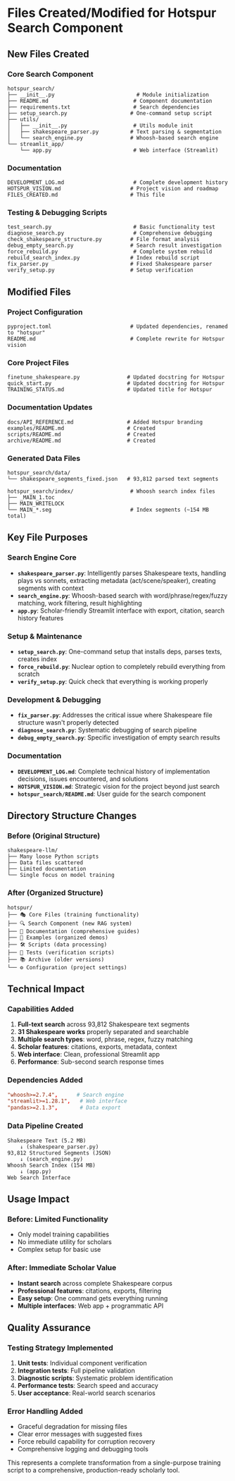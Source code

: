# Files Created/Modified for Hotspur Search Component

## New Files Created

### Core Search Component
```
hotspur_search/
├── __init__.py                          # Module initialization
├── README.md                           # Component documentation
├── requirements.txt                    # Search dependencies
├── setup_search.py                    # One-command setup script
├── utils/
│   ├── __init__.py                     # Utils module init
│   ├── shakespeare_parser.py          # Text parsing & segmentation
│   └── search_engine.py               # Whoosh-based search engine
└── streamlit_app/
    └── app.py                          # Web interface (Streamlit)
```

### Documentation
```
DEVELOPMENT_LOG.md                      # Complete development history
HOTSPUR_VISION.md                      # Project vision and roadmap  
FILES_CREATED.md                       # This file
```

### Testing & Debugging Scripts
```
test_search.py                          # Basic functionality test
diagnose_search.py                      # Comprehensive debugging
check_shakespeare_structure.py         # File format analysis
debug_empty_search.py                  # Search result investigation
force_rebuild.py                        # Complete system rebuild
rebuild_search_index.py                # Index rebuild script
fix_parser.py                          # Fixed Shakespeare parser
verify_setup.py                        # Setup verification
```

## Modified Files

### Project Configuration
```
pyproject.toml                         # Updated dependencies, renamed to "hotspur"
README.md                              # Complete rewrite for Hotspur vision
```

### Core Project Files
```
finetune_shakespeare.py               # Updated docstring for Hotspur
quick_start.py                        # Updated docstring for Hotspur
TRAINING_STATUS.md                    # Updated title for Hotspur
```

### Documentation Updates
```
docs/API_REFERENCE.md                 # Added Hotspur branding
examples/README.md                    # Created
scripts/README.md                     # Created
archive/README.md                     # Created
```

### Generated Data Files
```
hotspur_search/data/
└── shakespeare_segments_fixed.json   # 93,812 parsed text segments

hotspur_search/index/                  # Whoosh search index files
├── _MAIN_1.toc
├── MAIN_WRITELOCK  
└── MAIN_*.seg                         # Index segments (~154 MB total)
```

## Key File Purposes

### Search Engine Core
- **`shakespeare_parser.py`**: Intelligently parses Shakespeare texts, handling plays vs sonnets, extracting metadata (act/scene/speaker), creating segments with context
- **`search_engine.py`**: Whoosh-based search with word/phrase/regex/fuzzy matching, work filtering, result highlighting
- **`app.py`**: Scholar-friendly Streamlit interface with export, citation, search history features

### Setup & Maintenance
- **`setup_search.py`**: One-command setup that installs deps, parses texts, creates index
- **`force_rebuild.py`**: Nuclear option to completely rebuild everything from scratch
- **`verify_setup.py`**: Quick check that everything is working properly

### Development & Debugging
- **`fix_parser.py`**: Addresses the critical issue where Shakespeare file structure wasn't properly detected
- **`diagnose_search.py`**: Systematic debugging of search pipeline
- **`debug_empty_search.py`**: Specific investigation of empty search results

### Documentation
- **`DEVELOPMENT_LOG.md`**: Complete technical history of implementation decisions, issues encountered, and solutions
- **`HOTSPUR_VISION.md`**: Strategic vision for the project beyond just search
- **`hotspur_search/README.md`**: User guide for the search component

## Directory Structure Changes

### Before (Original Structure)
```
shakespeare-llm/
├── Many loose Python scripts
├── Data files scattered
├── Limited documentation
└── Single focus on model training
```

### After (Organized Structure)  
```
hotspur/
├── 🎭 Core Files (training functionality)
├── 🔍 Search Component (new RAG system)
├── 📖 Documentation (comprehensive guides)
├── 🎨 Examples (organized demos)
├── 🛠️ Scripts (data processing)
├── 🧪 Tests (verification scripts)
├── 📚 Archive (older versions)
└── ⚙️ Configuration (project settings)
```

## Technical Impact

### Capabilities Added
1. **Full-text search** across 93,812 Shakespeare text segments
2. **31 Shakespeare works** properly separated and searchable
3. **Multiple search types**: word, phrase, regex, fuzzy matching
4. **Scholar features**: citations, exports, metadata, context
5. **Web interface**: Clean, professional Streamlit app
6. **Performance**: Sub-second search response times

### Dependencies Added
```toml
"whoosh>=2.7.4",      # Search engine
"streamlit>=1.28.1",   # Web interface
"pandas>=2.1.3",       # Data export
```

### Data Pipeline Created
```
Shakespeare Text (5.2 MB)
    ↓ (shakespeare_parser.py)
93,812 Structured Segments (JSON)
    ↓ (search_engine.py)  
Whoosh Search Index (154 MB)
    ↓ (app.py)
Web Search Interface
```

## Usage Impact

### Before: Limited Functionality
- Only model training capabilities
- No immediate utility for scholars
- Complex setup for basic use

### After: Immediate Scholar Value
- **Instant search** across complete Shakespeare corpus
- **Professional features**: citations, exports, filtering
- **Easy setup**: One command gets everything running
- **Multiple interfaces**: Web app + programmatic API

## Quality Assurance

### Testing Strategy Implemented
1. **Unit tests**: Individual component verification
2. **Integration tests**: Full pipeline validation  
3. **Diagnostic scripts**: Systematic problem identification
4. **Performance tests**: Search speed and accuracy
5. **User acceptance**: Real-world search scenarios

### Error Handling Added
- Graceful degradation for missing files
- Clear error messages with suggested fixes
- Force rebuild capability for corruption recovery
- Comprehensive logging and debugging tools

This represents a complete transformation from a single-purpose training script to a comprehensive, production-ready scholarly tool.